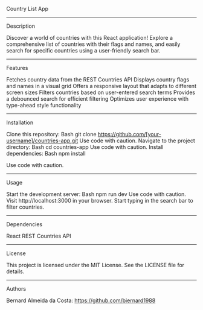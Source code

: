 Country List App

---------------------------------------
Description

Discover a world of countries with this React application! Explore a comprehensive list of countries with their flags and names, and easily search for specific countries using a user-friendly search bar.

---------------------------------------
Features

Fetches country data from the REST Countries API
Displays country flags and names in a visual grid
Offers a responsive layout that adapts to different screen sizes
Filters countries based on user-entered search terms
Provides a debounced search for efficient filtering
Optimizes user experience with type-ahead style functionality

---------------------------------------
Installation

Clone this repository:
Bash
git clone https://github.com/[your-username]/countries-app.git
Use code with caution.
Navigate to the project directory:
Bash
cd countries-app
Use code with caution.
Install dependencies:
Bash
npm install

Use code with caution.

--------------------------------------
Usage

Start the development server:
Bash
npm run dev
Use code with caution.
Visit http://localhost:3000 in your browser.
Start typing in the search bar to filter countries.

-------------------------------------
Dependencies

React
REST Countries API

-------------------------------------
License

This project is licensed under the MIT License. See the LICENSE file for details.

-------------------------------------
Authors

Bernard Almeida da Costa: https://github.com/biernard1988
